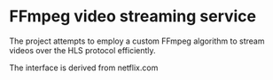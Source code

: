 # FFmpeg video streaming service
The project attempts to employ a custom FFmpeg algorithm to stream videos over the HLS protocol efficiently.

The interface is derived from netflix.com
